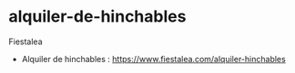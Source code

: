 # alquiler-de-hinchables

Fiestalea


- Alquiler de hinchables : https://www.fiestalea.com/alquiler-hinchables
